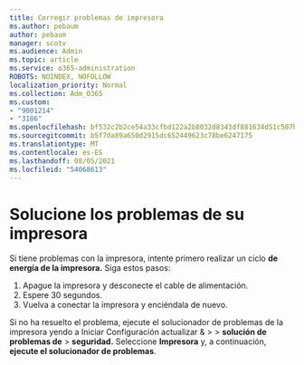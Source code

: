 ```yaml
---
title: Corregir problemas de impresora
ms.author: pebaum
author: pebaum
manager: scotv
ms.audience: Admin
ms.topic: article
ms.service: o365-administration
ROBOTS: NOINDEX, NOFOLLOW
localization_priority: Normal
ms.collection: Adm_O365
ms.custom:
- "9001214"
- "3186"
ms.openlocfilehash: bf532c2b2ce54a33cfbd122a2b8032d8343df881634d51c507b3c743d7ed1d6c
ms.sourcegitcommit: b5f7da89a650d2915dc652449623c78be6247175
ms.translationtype: MT
ms.contentlocale: es-ES
ms.lasthandoff: 08/05/2021
ms.locfileid: "54068613"
---
```

# <a name="troubleshoot-your-printer"></a>Solucione los problemas de su impresora

Si tiene problemas con la impresora, intente primero realizar un ciclo **de energía de la impresora.** Siga estos pasos:

1. Apague la impresora y desconecte el cable de alimentación.
2. Espere 30 segundos.
3. Vuelva a conectar la impresora y enciéndala de nuevo.

Si no ha resuelto el problema, ejecute el solucionador de problemas de la impresora yendo a Iniciar Configuración actualizar &  >    >  **solución de problemas de**  >  **seguridad.** Seleccione **Impresora** y, a continuación, **ejecute el solucionador de problemas**.